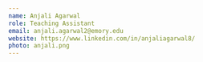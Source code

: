 ```yaml
---
name: Anjali Agarwal
role: Teaching Assistant
email: anjali.agarwal2@emory.edu
website: https://www.linkedin.com/in/anjaliagarwal8/
photo: anjali.png
---
```


